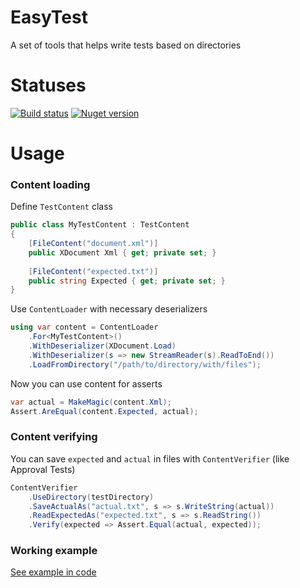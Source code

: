 # EasyTest
A set of tools that helps write tests based on directories

# Statuses
[![Build status](https://img.shields.io/github/workflow/status/qoter/EasyTest/Main%20build%20and%20tests?label=build%20and%20tests)](https://github.com/qoter/EasyTest/actions)
[![Nuget version](https://img.shields.io/nuget/v/EasyTest)](https://www.nuget.org/packages/EasyTest)

# Usage

### Content loading
Define `TestContent` class
```cs
public class MyTestContent : TestContent
{
    [FileContent("document.xml")]
    public XDocument Xml { get; private set; }
    
    [FileContent("expected.txt")]
    public string Expected { get; private set; }
}
```

Use `ContentLoader` with necessary deserializers
```cs
using var content = ContentLoader
    .For<MyTestContent>()
    .WithDeserializer(XDocument.Load)
    .WithDeserializer(s => new StreamReader(s).ReadToEnd())
    .LoadFromDirectory("/path/to/directory/with/files");
```
Now you can use content for asserts
```cs
var actual = MakeMagic(content.Xml);
Assert.AreEqual(content.Expected, actual);
```

### Content verifying
You can save `expected` and `actual` in files with `ContentVerifier` (like Approval Tests)
```cs
ContentVerifier
    .UseDirectory(testDirectory)
    .SaveActualAs("actual.txt", s => s.WriteString(actual))
    .ReadExpectedAs("expected.txt", s => s.ReadString())
    .Verify(expected => Assert.Equal(actual, expected));
```

### Working example
[See example in code](https://github.com/qoter/EasyTest/blob/master/src/EasyTest.Tests/UsageExample.cs#L37) 
